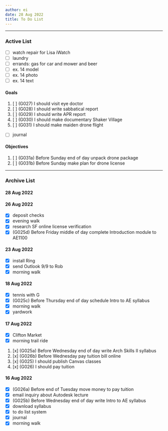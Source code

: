 ```yaml
---
author: ei
date: 28 Aug 2022
title: To Do List
---
```


---

### Active List

- [ ] watch repair for Lisa iWatch
- [ ] laundry
- [ ] errands: gas for car and mower and beer
- [ ] ex. 14 model
- [ ] ex. 14 photo
- [ ] ex. 14 text 

#### Goals

1. [ ] (G027) I should visit eye doctor
1. [ ] (G028) I should write sabbatical report
1. [ ] (G029) I should write APR report
1. [ ] (G030) I should make documentary Shaker Village
1. [ ] (G031) I should make maiden drone flight
- [ ] journal

#### Objectives

1. [ ] (G031a) Before Sunday end of day unpack drone package
1. [ ] (G031b) Before Sunday make plan for drone license

---

### Archive List

#### 28 Aug 2022

#### 26 Aug 2022

- [x] deposit checks
- [x] evening walk
- [x] research SF online license verification
- [x] (G025d) Before Friday middle of day complete Introduction module to AE1100

#### 23 Aug 2022

- [x] install Ring
- [x] send Outlook 9/9 to Rob
- [x] morning walk

#### 18 Aug 2022

- [x] tennis with G
- [x] (G025c) Before Thursday end of day schedule Intro to AE syllabus
- [x] morning walk
- [x] yardwork

#### 17 Aug 2022

- [x] Clifton Market
- [x] morning trail ride
1. [x] (G025a) Before Wednesday end of day write Arch Skills II syllabus
1. [x] (G026b) Before Wednesday pay tuition bill online
1. [x] (G025) I should publish Canvas classes
1. [x] (G026) I should pay tuition

#### 16 Aug 2022
- [x] (G026a) Before end of Tuesday move money to pay tuition
- [x] email inquiry about Autodesk lecture
- [x] (G025b) Before Wednesday end of day write Intro to AE syllabus
- [x] download syllabus
- [x] to do list system
- [x] journal
- [x] morning walk
